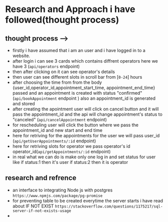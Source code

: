 # Research and Approach i have followed(thought process)

## thought process -->
- firstly i have assumed that i am an user and i have logged in to a website.
- after login i can see 3 cards which contains diffrent operators here we have 3 (`api/operators` endpoint)
- then after clicking on it can see operator's details
- then user can see different slots in scroll bar from [`0-24`] hours
- after choosing the time from from the body {user_id,operator_id,appointment_start_time, appointment_end_time} passed and an appointment is created with status "confirmed" (`api/bookAppointment` endpoint ) also an appointment_id is generated and stored
- after creating the apointment user will click on cancel button and it will pass the appointment_id and the api will change appointment's status to "canceled" (`api/cancelAppointment` endpoint)
- for rescheduling user will click the button where we pass the appointment_id and new start and end time
- here for retriving for the appointments for the user we will pass user_id (`api/getUserAppointments/:id` endpoint)
- here for retriving slots for operator we pass operator's id operator_id(`api/getAppointments/:id` endpoint)
- in real what we can do is make only one log in and set status for user like if status:1 then it's user if status:2 then it is operator

## research and refrence


- an interface to integrating Node js with postgres `https://www.npmjs.com/package/pg-promise`
- for preventing table to be created everytime the server starts i have read about IF NOT EXIST `https://stackoverflow.com/questions/1175217/sql-server-if-not-exists-usage`
-